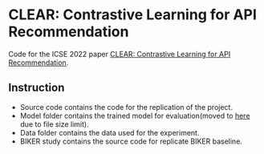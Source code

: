 # CLEAR: Contrastive Learning for API Recommendation

  Code for the ICSE 2022 paper [CLEAR: Contrastive Learning for API Recommendation]().

## Instruction

* Source code contains the code for the replication of the project. 
* Model folder contains the trained model for evaluation(moved to [here]() due to file size limit). 
* Data folder contains the data used for the experiment. 
* BIKER study contains the source code for replicate BIKER baseline.
